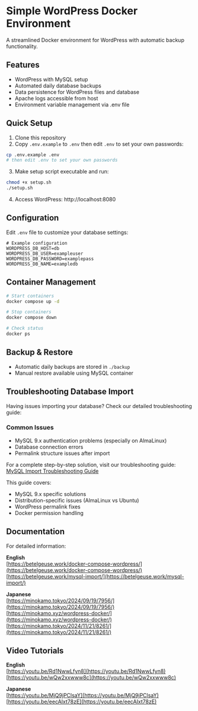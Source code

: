 # Simple WordPress Docker Environment

A streamlined Docker environment for WordPress with automatic backup functionality.

## Features
- WordPress with MySQL setup
- Automated daily database backups
- Data persistence for WordPress files and database
- Apache logs accessible from host
- Environment variable management via .env file

## Quick Setup

1. Clone this repository
2. Copy `.env.example` to `.env` then edit `.env` to set your own passwords:
```bash
cp .env.example .env
# then edit .env to set your own passwords
```
3. Make setup script executable and run:
```bash
chmod +x setup.sh
./setup.sh
```
4. Access WordPress: http://localhost:8080

## Configuration
Edit `.env` file to customize your database settings:
```env
# Example configuration
WORDPRESS_DB_HOST=db
WORDPRESS_DB_USER=exampleuser
WORDPRESS_DB_PASSWORD=examplepass
WORDPRESS_DB_NAME=exampledb
```

## Container Management
```bash
# Start containers
docker compose up -d

# Stop containers
docker compose down

# Check status
docker ps
```

## Backup & Restore
- Automatic daily backups are stored in `./backup`
- Manual restore available using MySQL container

## Troubleshooting Database Import

Having issues importing your database? Check our detailed troubleshooting guide:

### Common Issues
- MySQL 9.x authentication problems (especially on AlmaLinux)
- Database connection errors
- Permalink structure issues after import

For a complete step-by-step solution, visit our troubleshooting guide:  
[MySQL Import Troubleshooting Guide](https://showa.fun/mysql-import/)

This guide covers:
- MySQL 9.x specific solutions
- Distribution-specific issues (AlmaLinux vs Ubuntu)
- WordPress permalink fixes
- Docker permission handling

## Documentation
For detailed information:

**English**  
[https://betelgeuse.work/docker-compose-wordpress/](https://betelgeuse.work/docker-compose-wordpress/)<br>
[https://betelgeuse.work/mysql-import/](https://betelgeuse.work/mysql-import/)

**Japanese**  
[https://minokamo.tokyo/2024/09/19/7956/](https://minokamo.tokyo/2024/09/19/7956/)<br>
[https://minokamo.xyz/wordpress-docker/](https://minokamo.xyz/wordpress-docker/)<br>
[https://minokamo.tokyo/2024/11/21/8261/](https://minokamo.tokyo/2024/11/21/8261/)

## Video Tutorials

**English**  
[https://youtu.be/Rd1NwwLfyn8](https://youtu.be/Rd1NwwLfyn8)<br>
[https://youtu.be/wQw2xxwww8c](https://youtu.be/wQw2xxwww8c)

**Japanese**  
[https://youtu.be/MjQ9jPClsaY](https://youtu.be/MjQ9jPClsaY)<br>
[https://youtu.be/eecAIxt78zE](https://youtu.be/eecAIxt78zE)
